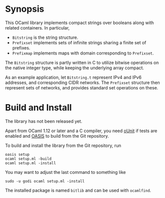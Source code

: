 Synopsis
========

This OCaml library implements compact strings over booleans along with
related containers.  In particular,

  - `Bitstring` is the string structure.
  - `Prefixset` implements sets of infinite strings sharing a finite set of
    prefixes.
  - `Prefixmap` implements maps with domain corresponding to `Prefixset`.

The `Bitstring` structure is partly written in C to utilize bitwise
operations on the native integer type, while keeping the underlying array
compact.

As an example application, let `Bitstring.t` represent IPv4 and IPv6
addresses, and corresponding CIDR networks.  The `Prefixset` structure then
represent sets of networks, and provides standard set operations on these.


Build and Install
=================

The library has not been released yet.

Apart from OCaml 1.12 or later and a C compiler, you need [oUnit][ounit] if
tests are enabled and [OASIS][oasis] to build from the Git repository.

To build and install the library from the Git repository, run

    oasis setup
    ocaml setup.ml -build
    ocaml setup.ml -install

You may want to adjust the last command to something like

    sudo -u godi ocaml setup.ml -install

The installed package is named `bitlib` and can be used with `ocamlfind`.


[ounit]: http://ounit.forge.ocamlcore.org/
[oasis]: http://oasis.forge.ocamlcore.org/
